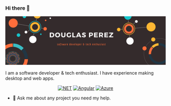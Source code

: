 ### Hi there 👋

![Profile Banner](https://raw.githubusercontent.com/Doug9507/Doug9507/master/Profile-Banner.png)

I am a software developer & tech enthusiast. I have experience making desktop and web apps.

<p align="center">
<a href="https://img.shields.io/badge/Backend-.NET-purple" target="_blank"><img src="https://img.shields.io/badge/Backend-.NET-blue" alt="NET"></a>
<a href="https://img.shields.io/badge/Frontend-Angular-red" target="_blank"><img src="https://img.shields.io/badge/Frontend-Angular-red" alt="Angular"></a>
<a href="https://img.shields.io/badge/Cloud-Azure-blue" target="_blank"><img src="https://img.shields.io/badge/Cloud-Azure-blue" alt="Azure"></a>
</p>

- 💬 Ask me about any project you need my help. 
